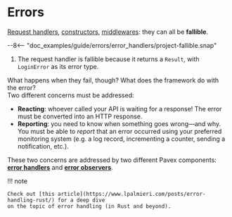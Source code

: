 # Errors

[Request handlers](../routing/request_handlers.md), 
[constructors](../dependency_injection/constructors.md), [middlewares](../middleware/index.md): 
they can all be **fallible**.  

--8<-- "doc_examples/guide/errors/error_handlers/project-fallible.snap"

1. The request handler is fallible because it returns a `Result`, with `LoginError` as its error type.

What happens when they fail, though? What does the framework do with the error?  
Two different concerns must be addressed:

- **Reacting**: whoever called your API is waiting for a response! The error must be converted into an HTTP response.
- **Reporting**: you need to know when something goes wrong—and why.  
  You must be able to _report_ that an error occurred using your preferred monitoring system (e.g. 
  a log record, incrementing a counter, sending a notification, etc.).

These two concerns are addressed by two different Pavex components: [**error handlers**](error_handlers.md) 
and [**error observers**](error_observers.md).

!!! note

    Check out [this article](https://www.lpalmieri.com/posts/error-handling-rust/) for a deep dive 
    on the topic of error handling (in Rust and beyond).
